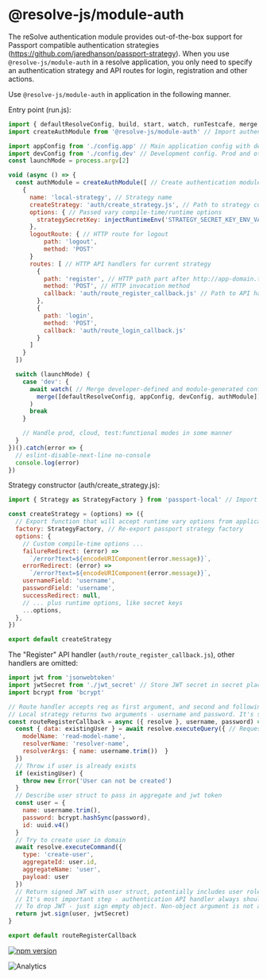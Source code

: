 # **@resolve-js/module-auth**

The reSolve authentication module provides out-of-the-box support for Passport compatible authentication strategies (https://github.com/jaredhanson/passport-strategy).
When you use `@resolve-js/module-auth` in a resolve application, you only need to specify an authentication strategy and API routes for login, registration and other actions.

Use `@resolve-js/module-auth` in application in the following manner.

Entry point (run.js):

```js
import { defaultResolveConfig, build, start, watch, runTestcafe, merge, injectRuntimeEnv } from '@resolve-js/scripts'
import createAuthModule from '@resolve-js/module-auth' // Import authentication module

import appConfig from './config.app' // Main application config with defined domain logic
import devConfig from './config.dev' // Development config. Prod and other configs ommited here for simplicity
const launchMode = process.argv[2]

void (async () => {
  const authModule = createAuthModule([ // Create authentication module to merge in config
    {
      name: 'local-strategy', // Strategy name
      createStrategy: 'auth/create_strategy.js', // Path to strategy construction file in project
      options: { // Passed vary compile-time/runtime options
        strategySecretKey: injectRuntimeEnv('STRATEGY_SECRET_KEY_ENV_VARIABLE_NAME')
      },
      logoutRoute: { // HTTP route for logout
          path: 'logout',
          method: 'POST'
      }
      routes: [ // HTTP API handlers for current strategy
        {
          path: 'register', // HTTP path part after http://app-domain.tld/rootPath/api/
          method: 'POST', // HTTP invocation method
          callback: 'auth/route_register_callback.js' // Path to API handler
        },
        {
          path: 'login',
          method: 'POST',
          callback: 'auth/route_login_callback.js'
        }
      ]
    }
  ])

  switch (launchMode) {
    case 'dev': {
      await watch( // Merge developer-defined and module-generated configs using the merge tool
        merge([defaultResolveConfig, appConfig, devConfig, authModule])
      )
      break
    }

    // Handle prod, cloud, test:functional modes in some manner
  }
})().catch(error => {
  // eslint-disable-next-line no-console
  console.log(error)
})
```

Strategy constructor (auth/create_strategy.js):

```js
import { Strategy as StrategyFactory } from 'passport-local' // Import passport strategy

const createStrategy = (options) => ({
  // Export function that will accept runtime vary options from application config
  factory: StrategyFactory, // Re-export passport strategy factory
  options: {
    // Custom compile-time options ...
    failureRedirect: (error) =>
      `/error?text=${encodeURIComponent(error.message)}`,
    errorRedirect: (error) =>
      `/error?text=${encodeURIComponent(error.message)}`,
    usernameField: 'username',
    passwordField: 'username',
    successRedirect: null,
    // ... plus runtime options, like secret keys
    ...options,
  },
})

export default createStrategy
```

The "Register" API handler (`auth/route_register_callback.js`), other handlers are omitted:

```js
import jwt from 'jsonwebtoken'
import jwtSecret from './jwt_secret' // Store JWT secret in secret place, like environment variable
import bcrypt from 'bcrypt'

// Route handler accepts req as first argument, and second and following arguments is strategy result
// Local strategy returns two arguments - username and password. It's strictly strategy-dependent
const routeRegisterCallback = async ({ resolve }, username, password) => {
  const { data: existingUser } = await resolve.executeQuery({ // Request read model to check user is exists
    modelName: 'read-model-name',
    resolverName: 'resolver-name',
    resolverArgs: { name: username.trim())  }
  })
  // Throw if user is already exists
  if (existingUser) {
    throw new Error('User can not be created')
  }
  // Describe user struct to pass in aggregate and jwt token
  const user = {
    name: username.trim(),
    password: bcrypt.hashSync(password),
    id: uuid.v4()
  }
  // Try to create user in domain
  await resolve.executeCommand({
    type: 'create-user',
    aggregateId: user.id,
    aggregateName: 'user',
    payload: user
  })
  // Return signed JWT with user struct, potentially includes user role and so on.
  // It's most important step - authentication API handler always should return signed JWT value.
  // To drop JWT - just sign empty object. Non-object argument is not allowed.
  return jwt.sign(user, jwtSecret)
}

export default routeRegisterCallback
```

[![npm version](https://badge.fury.io/js/%40resolve-js%2Fmodule-auth.svg)](https://badge.fury.io/js/%40resolve-js%2Fmodule-auth)

![Analytics](https://ga-beacon.appspot.com/UA-118635726-1/packages-@resolve-js/module-auth-readme?pixel)
